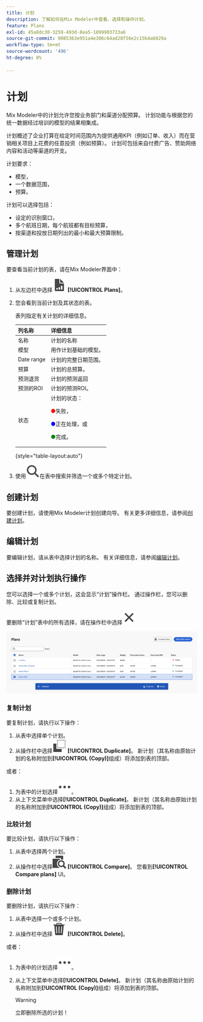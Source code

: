 ```yaml
---
title: 计划
description: 了解如何在Mix Modeler中查看、选择和操作计划。
feature: Plans
exl-id: 45a8dc30-3259-493d-8ea5-1899903733a6
source-git-commit: 9085363e951a4e306c64ad28f56e2c15b4a6029a
workflow-type: tm+mt
source-wordcount: '496'
ht-degree: 0%

---
```


# 计划

Mix Modeler中的计划允许您按业务部门和渠道分配预算。 计划功能与根据您的统一数据经过培训的模型的结果相集成。

计划概述了企业打算在给定时间范围内为提供通用KPI（例如订单、收入）而在营销相关项目上花费的任意投资（例如预算）。 计划可包括来自付费广告、赞助网络内容和活动等渠道的开支。

计划要求：

- 模型，
- 一个数据范围，
- 预算。

计划可以选择包括：

- 设定的识别窗口，
- 多个航班日期，每个航班都有目标预算，
- 按渠道和投放日期列出的最小和最大预算限制。


## 管理计划

要查看当前计划的表，请在Mix Modeler界面中：

1. 从左边栏中选择![](/help/assets//icons/FileChart.svg) **[!UICONTROL Plans]**。

1. 您会看到当前计划及其状态的表。

   表列指定有关计划的详细信息。

   | 列名称 | 详细信息 |
   |---|---|
   | 名称 | 计划的名称 |
   | 模型 | 用作计划基础的模型。 |
   | Date range | 计划的完整日期范围。 |
   | 预算 | 计划的总预算。 |
   | 预测退货 | 计划的预测返回 |
   | 预测的ROI | 计划的预测ROI。 |
   | 状态 | 计划的状态： <p><span style="color:red">●</span>失败， <p><span style="color:blue">●</span>正在处理，或 <p><span style="color:green">●</span>完成。 |

   {style="table-layout:auto"}

1. 使用![搜索](/help/assets//icons/Search.svg)在表中搜索并筛选一个或多个特定计划。

## 创建计划

要创建计划，请使用Mix Modeler计划创建向导。 有关更多详细信息，请参阅[创建计划](create.md)。


## 编辑计划

要编辑计划，请从表中选择计划的名称。 有关详细信息，请参阅[编辑计划](edit.md)。


## 选择并对计划执行操作

您可以选择一个或多个计划，这会显示“计划”操作栏。 通过操作栏，您可以删除、比较或复制计划。

要删除“计划”表中的所有选择，请在操作栏中选择![关闭](/help/assets//icons/Close.svg)

![计划操作栏](/help/assets//plans-action-bar.png)

### 复制计划

要复制计划，请执行以下操作：

1. 从表中选择单个计划。
1. 从操作栏中选择![复制](/help/assets//icons/Copy.svg) **[!UICONTROL Duplicate]**。 新计划（其名称由原始计划的名称附加到&#x200B;**[!UICONTROL (Copy)]**&#x200B;组成）将添加到表的顶部。

或者：

1. 为表中的计划选择![更多](/help/assets//icons/More.svg)。
1. 从上下文菜单中选择&#x200B;**[!UICONTROL Duplicate]**。 新计划（其名称由原始计划的名称附加到&#x200B;**[!UICONTROL (Copy)]**&#x200B;组成）将添加到表的顶部。

### 比较计划

要比较计划，请执行以下操作：

1. 从表中选择两个计划。
1. 从操作栏中选择![比较](/help/assets//icons/Compare.svg) **[!UICONTROL Compare]**。 您看到&#x200B;**[!UICONTROL Compare plans]** UI。


### 删除计划

要删除计划，请执行以下操作：

1. 从表中选择一个或多个计划。
1. 从操作栏中选择![删除](/help/assets//icons/Delete.svg) **[!UICONTROL Delete]**。

或者：

1. 为表中的计划选择![更多](/help/assets//icons/More.svg)。
1. 从上下文菜单中选择&#x200B;**[!UICONTROL Delete]**。 新计划（其名称由原始计划的名称附加到&#x200B;**[!UICONTROL (Copy)]**&#x200B;组成）将添加到表的顶部。

   >[!WARNING]
   >
   >   立即删除所选的计划！
